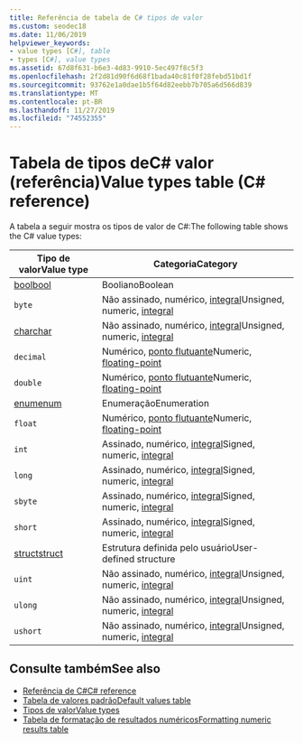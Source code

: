 ```yaml
---
title: Referência de tabela de C# tipos de valor
ms.custom: seodec18
ms.date: 11/06/2019
helpviewer_keywords:
- value types [C#], table
- types [C#], value types
ms.assetid: 67d8f631-b6e3-4d83-9910-5ec497f8c5f3
ms.openlocfilehash: 2f2d81d90f6d68f1bada40c81f0f28febd51bd1f
ms.sourcegitcommit: 93762e1a0dae1b5f64d82eebb7b705a6d566d839
ms.translationtype: MT
ms.contentlocale: pt-BR
ms.lasthandoff: 11/27/2019
ms.locfileid: "74552355"
---
```

# <a name="value-types-table-c-reference"></a><span data-ttu-id="853f8-102">Tabela de tipos deC# valor (referência)</span><span class="sxs-lookup"><span data-stu-id="853f8-102">Value types table (C# reference)</span></span>

<span data-ttu-id="853f8-103">A tabela a seguir mostra os tipos de valor de C#:</span><span class="sxs-lookup"><span data-stu-id="853f8-103">The following table shows the C# value types:</span></span>

|<span data-ttu-id="853f8-104">Tipo de valor</span><span class="sxs-lookup"><span data-stu-id="853f8-104">Value type</span></span>|<span data-ttu-id="853f8-105">Categoria</span><span class="sxs-lookup"><span data-stu-id="853f8-105">Category</span></span>|
|----------------|--------------|
|[<span data-ttu-id="853f8-106">bool</span><span class="sxs-lookup"><span data-stu-id="853f8-106">bool</span></span>](../builtin-types/bool.md)|<span data-ttu-id="853f8-107">Booliano</span><span class="sxs-lookup"><span data-stu-id="853f8-107">Boolean</span></span>|
|`byte`|<span data-ttu-id="853f8-108">Não assinado, numérico, [integral](../builtin-types/integral-numeric-types.md)</span><span class="sxs-lookup"><span data-stu-id="853f8-108">Unsigned, numeric, [integral](../builtin-types/integral-numeric-types.md)</span></span>|
|[<span data-ttu-id="853f8-109">char</span><span class="sxs-lookup"><span data-stu-id="853f8-109">char</span></span>](../builtin-types/char.md)|<span data-ttu-id="853f8-110">Não assinado, numérico, [integral](../builtin-types/integral-numeric-types.md)</span><span class="sxs-lookup"><span data-stu-id="853f8-110">Unsigned, numeric, [integral](../builtin-types/integral-numeric-types.md)</span></span>|
|`decimal`|<span data-ttu-id="853f8-111">Numérico, [ponto flutuante](../builtin-types/floating-point-numeric-types.md)</span><span class="sxs-lookup"><span data-stu-id="853f8-111">Numeric, [floating-point](../builtin-types/floating-point-numeric-types.md)</span></span>|
|`double`|<span data-ttu-id="853f8-112">Numérico, [ponto flutuante](../builtin-types/floating-point-numeric-types.md)</span><span class="sxs-lookup"><span data-stu-id="853f8-112">Numeric, [floating-point](../builtin-types/floating-point-numeric-types.md)</span></span>|
|[<span data-ttu-id="853f8-113">enum</span><span class="sxs-lookup"><span data-stu-id="853f8-113">enum</span></span>](enum.md)|<span data-ttu-id="853f8-114">Enumeração</span><span class="sxs-lookup"><span data-stu-id="853f8-114">Enumeration</span></span>|
|`float`|<span data-ttu-id="853f8-115">Numérico, [ponto flutuante](../builtin-types/floating-point-numeric-types.md)</span><span class="sxs-lookup"><span data-stu-id="853f8-115">Numeric, [floating-point](../builtin-types/floating-point-numeric-types.md)</span></span>|
|`int`|<span data-ttu-id="853f8-116">Assinado, numérico, [integral](../builtin-types/integral-numeric-types.md)</span><span class="sxs-lookup"><span data-stu-id="853f8-116">Signed, numeric, [integral](../builtin-types/integral-numeric-types.md)</span></span>|
|`long`|<span data-ttu-id="853f8-117">Assinado, numérico, [integral](../builtin-types/integral-numeric-types.md)</span><span class="sxs-lookup"><span data-stu-id="853f8-117">Signed, numeric, [integral](../builtin-types/integral-numeric-types.md)</span></span>|
|`sbyte`|<span data-ttu-id="853f8-118">Assinado, numérico, [integral](../builtin-types/integral-numeric-types.md)</span><span class="sxs-lookup"><span data-stu-id="853f8-118">Signed, numeric, [integral](../builtin-types/integral-numeric-types.md)</span></span>|
|`short`|<span data-ttu-id="853f8-119">Assinado, numérico, [integral](../builtin-types/integral-numeric-types.md)</span><span class="sxs-lookup"><span data-stu-id="853f8-119">Signed, numeric, [integral](../builtin-types/integral-numeric-types.md)</span></span>|
|[<span data-ttu-id="853f8-120">struct</span><span class="sxs-lookup"><span data-stu-id="853f8-120">struct</span></span>](struct.md)|<span data-ttu-id="853f8-121">Estrutura definida pelo usuário</span><span class="sxs-lookup"><span data-stu-id="853f8-121">User-defined structure</span></span>|
|`uint`|<span data-ttu-id="853f8-122">Não assinado, numérico, [integral](../builtin-types/integral-numeric-types.md)</span><span class="sxs-lookup"><span data-stu-id="853f8-122">Unsigned, numeric, [integral](../builtin-types/integral-numeric-types.md)</span></span>|
|`ulong`|<span data-ttu-id="853f8-123">Não assinado, numérico, [integral](../builtin-types/integral-numeric-types.md)</span><span class="sxs-lookup"><span data-stu-id="853f8-123">Unsigned, numeric, [integral](../builtin-types/integral-numeric-types.md)</span></span>|
|`ushort`|<span data-ttu-id="853f8-124">Não assinado, numérico, [integral](../builtin-types/integral-numeric-types.md)</span><span class="sxs-lookup"><span data-stu-id="853f8-124">Unsigned, numeric, [integral](../builtin-types/integral-numeric-types.md)</span></span>|

## <a name="see-also"></a><span data-ttu-id="853f8-125">Consulte também</span><span class="sxs-lookup"><span data-stu-id="853f8-125">See also</span></span>

- [<span data-ttu-id="853f8-126">Referência de C#</span><span class="sxs-lookup"><span data-stu-id="853f8-126">C# reference</span></span>](../index.md)
- [<span data-ttu-id="853f8-127">Tabela de valores padrão</span><span class="sxs-lookup"><span data-stu-id="853f8-127">Default values table</span></span>](default-values-table.md)
- [<span data-ttu-id="853f8-128">Tipos de valor</span><span class="sxs-lookup"><span data-stu-id="853f8-128">Value types</span></span>](value-types.md)
- [<span data-ttu-id="853f8-129">Tabela de formatação de resultados numéricos</span><span class="sxs-lookup"><span data-stu-id="853f8-129">Formatting numeric results table</span></span>](formatting-numeric-results-table.md)
